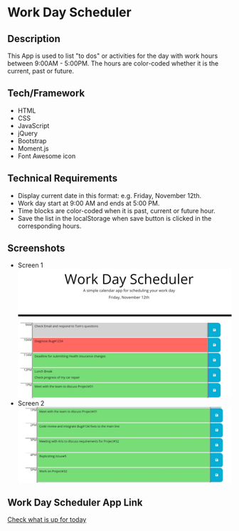 # Work Day Scheduler

## Description
This App is used to list "to dos" or activities for the day with work hours between 9:00AM - 5:00PM. The hours are color-coded whether it is the current, past or future.

## Tech/Framework
* HTML
* CSS
* JavaScript
* jQuery
* Bootstrap
* Moment.js
* Font Awesome icon

## Technical Requirements
* Display current date in this format: e.g. Friday, November 12th.
* Work day start at 9:00 AM and ends at 5:00 PM.
* Time blocks are color-coded when it is past, current or future hour.
* Save the list in the localStorage when save button is clicked in the corresponding hours.

## Screenshots
* Screen 1 <br/> ![Page 1](./assets/images/screen1.jpg)
* Screen 2 <br/> ![Page 2](./assets/images/screen2.jpg)

## Work Day Scheduler App Link
[Check what is up for today](https://jojobautistaum.github.io/work-day-scheduler/)

